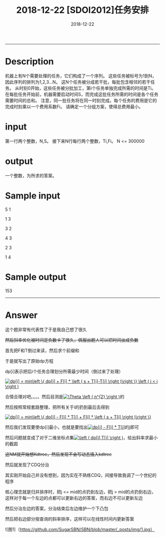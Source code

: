 ﻿---
layout: post
title: 2018-12-22 [SDOI2012]任务安排

date: 2018-12-22
categories: blog
tags: [SDOI,2012]
description: BZOJ2726
---

---------------------

# Description

机器上有N个需要处理的任务，它们构成了一个序列。
这些任务被标号为1到N，因此序列的排列为1,2,3...N。
这N个任务被分成若干批，每批包含相邻的若干任务。
从时刻0开始，这些任务被分批加工，第i个任务单独完成所需的时间是Ti。
在每批任务开始前，机器需要启动时间S，而完成这批任务所需的时间是各个任务需要时间的总和。
注意，同一批任务将在同一时刻完成。每个任务的费用是它的完成时刻乘以一个费用系数Fi。
请确定一个分组方案，使得总费用最小。

# input

第一行两个整数，N,S。
接下来N行每行两个整数，Ti,Fi。
N <= 300000
 

# output

 一个整数，为所求的答案。

# Sample input

5 1

1 3

3 2

4 3

2 3

1 4

# Sample output

153

---------------------------------------------------------------------------------------------------------

# Answer

这个题非常有代表性了于是我自己想了很久

~~然后斜率优化被时间是负数卡了很久，佩服出题人可以把时间出成负数~~

首先把F和T倒过来读，然后求个前缀和

于是就写出了原始dp方程

dp[i]表示把后i个任务合理划分所需最少时间（倒过来了处理）

<a href="https://www.codecogs.com/eqnedit.php?latex=dp[i]&space;=&space;min\left&space;\{&space;dp[j]&space;&plus;&space;F[i]&space;*&space;\left&space;(&space;s&space;&plus;&space;T[i]-T[j]&space;\right&space;)\right&space;\}&space;\left&space;(&space;j&space;<&space;i&space;\right&space;)" target="_blank"><img src="https://latex.codecogs.com/gif.latex?dp[i]&space;=&space;min\left&space;\{&space;dp[j]&space;&plus;&space;F[i]&space;*&space;\left&space;(&space;s&space;&plus;&space;T[i]-T[j]&space;\right&space;)\right&space;\}&space;\left&space;(&space;j&space;<&space;i&space;\right&space;)" title="dp[i] = min\left \{ dp[j] + F[i] * \left ( s + T[i]-T[j] \right )\right \} \left ( j < i \right )" /></a>

合情合理对吧。。。。然后目测是<a href="https://www.codecogs.com/eqnedit.php?latex=\Theta&space;\left&space;(&space;n^{2}&space;\right&space;)" target="_blank"><img src="https://latex.codecogs.com/gif.latex?\Theta&space;\left&space;(&space;n^{2}&space;\right&space;)" title="\Theta \left ( n^{2} \right )" /></a>的

然后按照常规套路整理，把所有关于i的扔到最后去得到

<a href="https://www.codecogs.com/eqnedit.php?latex=dp[i]&space;=&space;min\left&space;\{&space;dp[j]&space;-&space;F[i]&space;*&space;T[j]&space;&plus;&space;F[i]&space;*&space;\left&space;(&space;s&space;&plus;&space;T[i]&space;\right&space;)\right&space;\}" target="_blank"><img src="https://latex.codecogs.com/gif.latex?dp[i]&space;=&space;min\left&space;\{&space;dp[j]&space;-&space;F[i]&space;*&space;T[j]&space;&plus;&space;F[i]&space;*&space;\left&space;(&space;s&space;&plus;&space;T[i]&space;\right&space;)\right&space;\}" title="dp[i] = min\left \{ dp[j] - F[i] * T[j] + F[i] * \left ( s + T[i] \right )\right \}" /></a>

然后我们发现要使dp[i]最小，也就是要找出<a href="https://www.codecogs.com/eqnedit.php?latex=dp[j]&space;-&space;F[i]&space;*&space;T[j]" target="_blank"><img src="https://latex.codecogs.com/gif.latex?dp[j]&space;-&space;F[i]&space;*&space;T[j]" title="dp[j] - F[i] * T[j]" /></a>的j即可

然后问题就变成了对于二维坐标点集<a href="https://www.codecogs.com/eqnedit.php?latex=\left&space;(&space;dp[j],T[j]&space;\right&space;)" target="_blank"><img src="https://latex.codecogs.com/gif.latex?\left&space;(&space;dp[j],T[j]&space;\right&space;)" title="\left ( dp[j],T[j] \right )" /></a>，给出斜率求最小的截距

~~这NM就开始想Kdtree，然后发现不会写动态插入kdtree~~

然后就发现了CDQ分治

其实刚开始自己并没有想到，因为实在不熟练CDQ，间接导致我调了一个世纪的程序

核心理念就是归并排序时，把j <= mid的点扔到左边，把j > mid的点扔到右边，这样对于每一个左边的点都可以更新右边的答案，而右边不可以更新左边

然后分治左边的答案，分治结束后左边维护一个下凸包

然后把右边部分按查询的斜率排序，这样可以在线性时间内更新答案

![图1]（https://github.com/SugarSBN/SBN/blob/master/_posts/img/1.jpg）